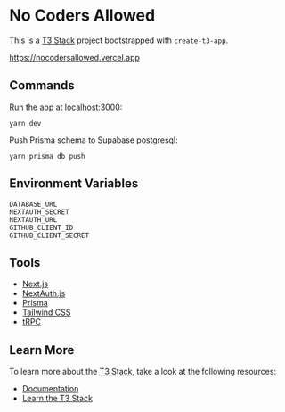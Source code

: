# No Coders Allowed

This is a [T3 Stack](https://create.t3.gg/) project bootstrapped with `create-t3-app`.

https://nocodersallowed.vercel.app

## Commands

Run the app at [localhost:3000](http://localhost:3000):

```
yarn dev
```

Push Prisma schema to Supabase postgresql:

```
yarn prisma db push
```

## Environment Variables

```
DATABASE_URL
NEXTAUTH_SECRET
NEXTAUTH_URL
GITHUB_CLIENT_ID
GITHUB_CLIENT_SECRET
```

## Tools

- [Next.js](https://nextjs.org)
- [NextAuth.js](https://next-auth.js.org)
- [Prisma](https://prisma.io)
- [Tailwind CSS](https://tailwindcss.com)
- [tRPC](https://trpc.io)

## Learn More

To learn more about the [T3 Stack](https://create.t3.gg/), take a look at the following resources:

- [Documentation](https://create.t3.gg/)
- [Learn the T3 Stack](https://create.t3.gg/en/faq#what-learning-resources-are-currently-available)
